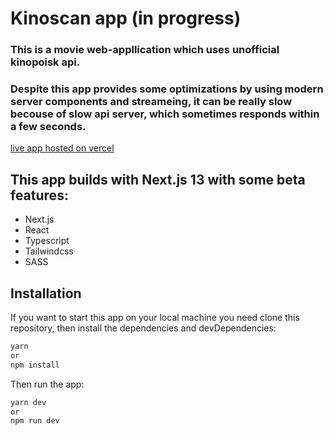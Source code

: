 # Kinoscan app (in progress)

### This is a movie web-appllication which uses unofficial kinopoisk api.
### Despite this app provides some optimizations by using modern server components and streameing, it can be really slow becouse of slow api server, which sometimes responds within a few seconds.
[live app hosted on vercel](https://kinoscan-uagagoga.vercel.app/)

## This app builds with Next.js 13 with some beta features:

- Next.js
- React
- Typescript
- Tailwindcss
- SASS

## Installation

If you want to start this app on your local machine you need clone this repository, then install the dependencies and devDependencies:

```sh
yarn
or
npm install
```

Then run the app:

```sh
yarn dev
or
npm run dev
```
